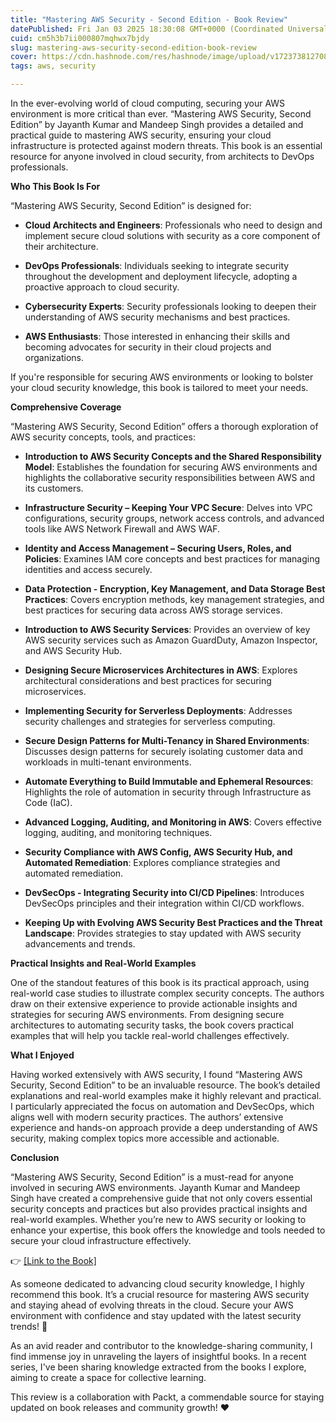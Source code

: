 ```yaml
---
title: "Mastering AWS Security - Second Edition - Book Review"
datePublished: Fri Jan 03 2025 18:30:08 GMT+0000 (Coordinated Universal Time)
cuid: cm5h3b7ii000807mqhwx7bjdy
slug: mastering-aws-security-second-edition-book-review
cover: https://cdn.hashnode.com/res/hashnode/image/upload/v1723738127086/70b9cf02-ce2e-481f-b6fa-1890355aa96e.png
tags: aws, security

---
```


In the ever-evolving world of cloud computing, securing your AWS environment is more critical than ever. “Mastering AWS Security, Second Edition” by Jayanth Kumar and Mandeep Singh provides a detailed and practical guide to mastering AWS security, ensuring your cloud infrastructure is protected against modern threats. This book is an essential resource for anyone involved in cloud security, from architects to DevOps professionals.

**Who This Book Is For**

“Mastering AWS Security, Second Edition” is designed for:

* **Cloud Architects and Engineers**: Professionals who need to design and implement secure cloud solutions with security as a core component of their architecture.
    
* **DevOps Professionals**: Individuals seeking to integrate security throughout the development and deployment lifecycle, adopting a proactive approach to cloud security.
    
* **Cybersecurity Experts**: Security professionals looking to deepen their understanding of AWS security mechanisms and best practices.
    
* **AWS Enthusiasts**: Those interested in enhancing their skills and becoming advocates for security in their cloud projects and organizations.
    

If you're responsible for securing AWS environments or looking to bolster your cloud security knowledge, this book is tailored to meet your needs.

**Comprehensive Coverage**

“Mastering AWS Security, Second Edition” offers a thorough exploration of AWS security concepts, tools, and practices:

* **Introduction to AWS Security Concepts and the Shared Responsibility Model**: Establishes the foundation for securing AWS environments and highlights the collaborative security responsibilities between AWS and its customers.
    
* **Infrastructure Security – Keeping Your VPC Secure**: Delves into VPC configurations, security groups, network access controls, and advanced tools like AWS Network Firewall and AWS WAF.
    
* **Identity and Access Management – Securing Users, Roles, and Policies**: Examines IAM core concepts and best practices for managing identities and access securely.
    
* **Data Protection - Encryption, Key Management, and Data Storage Best Practices**: Covers encryption methods, key management strategies, and best practices for securing data across AWS storage services.
    
* **Introduction to AWS Security Services**: Provides an overview of key AWS security services such as Amazon GuardDuty, Amazon Inspector, and AWS Security Hub.
    
* **Designing Secure Microservices Architectures in AWS**: Explores architectural considerations and best practices for securing microservices.
    
* **Implementing Security for Serverless Deployments**: Addresses security challenges and strategies for serverless computing.
    
* **Secure Design Patterns for Multi-Tenancy in Shared Environments**: Discusses design patterns for securely isolating customer data and workloads in multi-tenant environments.
    
* **Automate Everything to Build Immutable and Ephemeral Resources**: Highlights the role of automation in security through Infrastructure as Code (IaC).
    
* **Advanced Logging, Auditing, and Monitoring in AWS**: Covers effective logging, auditing, and monitoring techniques.
    
* **Security Compliance with AWS Config, AWS Security Hub, and Automated Remediation**: Explores compliance strategies and automated remediation.
    
* **DevSecOps - Integrating Security into CI/CD Pipelines**: Introduces DevSecOps principles and their integration within CI/CD workflows.
    
* **Keeping Up with Evolving AWS Security Best Practices and the Threat Landscape**: Provides strategies to stay updated with AWS security advancements and trends.
    

**Practical Insights and Real-World Examples**

One of the standout features of this book is its practical approach, using real-world case studies to illustrate complex security concepts. The authors draw on their extensive experience to provide actionable insights and strategies for securing AWS environments. From designing secure architectures to automating security tasks, the book covers practical examples that will help you tackle real-world challenges effectively.

**What I Enjoyed**

Having worked extensively with AWS security, I found “Mastering AWS Security, Second Edition” to be an invaluable resource. The book’s detailed explanations and real-world examples make it highly relevant and practical. I particularly appreciated the focus on automation and DevSecOps, which aligns well with modern security practices. The authors’ extensive experience and hands-on approach provide a deep understanding of AWS security, making complex topics more accessible and actionable.

**Conclusion**

“Mastering AWS Security, Second Edition” is a must-read for anyone involved in securing AWS environments. Jayanth Kumar and Mandeep Singh have created a comprehensive guide that not only covers essential security concepts and practices but also provides practical insights and real-world examples. Whether you’re new to AWS security or looking to enhance your expertise, this book offers the knowledge and tools needed to secure your cloud infrastructure effectively.

👉 [\[Link to the Book\]](https://learning.oreilly.com/library/view/mastering-aws-security/9781805125440/B21074_Preface_eBook.xhtml#_idParaDest-9)

As someone dedicated to advancing cloud security knowledge, I highly recommend this book. It’s a crucial resource for mastering AWS security and staying ahead of evolving threats in the cloud. Secure your AWS environment with confidence and stay updated with the latest security trends! 🔐

As an avid reader and contributor to the knowledge-sharing community, I find immense joy in unraveling the layers of insightful books. In a recent series, I've been sharing knowledge extracted from the books I explore, aiming to create a space for collective learning.

This review is a collaboration with Packt, a commendable source for staying updated on book releases and community growth! ❤️